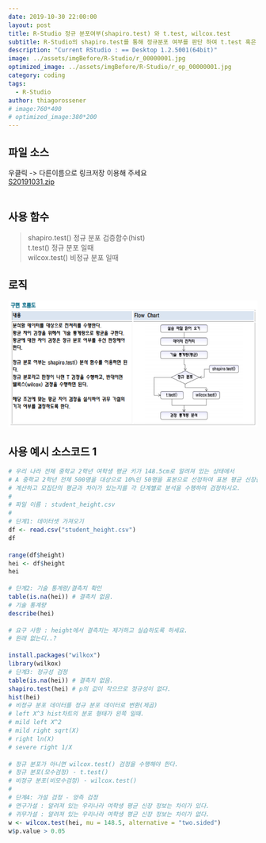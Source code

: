 ```yaml
---
date: 2019-10-30 22:00:00
layout: post
title: R-Studio 정규 분포여부(shapiro.test) 와 t.test, wilcox.test
subtitle: R-Studio의 shapiro.test를 통해 정규분포 여부를 판단 하여 t.test 혹은 wilcox.test로 귀무가설 검증하기.
description: "Current RStudio : == Desktop 1.2.5001(64bit)"
image: ../assets/imgBefore/R-Studio/r_00000001.jpg
optimized_image: ../assets/imgBefore/R-Studio/r_op_00000001.jpg
category: coding
tags:
  - R-Studio
author: thiagorossener
# image:760*400
# optimized_image:380*200
---
```

<!-- 
# R-Studio 도 함수를 만들 수 있다.
> plyr 를 이용하여 merge와 join을 사용하자!<br>
> 파이프라인 함수 를 사용하기 위해 dplyr 로 필요합니다.<br>
> 패키지 로드순서는 plyr -> dplyr 순서로 로드 해주시기 바랍니다. -->

## 파일 소스
우클릭 -> 다른이름으로 링크저장 이용해 주세요<br>
<a href="../assets/sources/S20191031.zip" class="btn btn-lg btn-outline">
S20191031.zip
</a><br>
<br>

## 사용 함수
> shapiro.test() 정규 분포 검증함수(hist)<br>
> t.test() 정규 분포 일때<br>
> wilcox.test() 비정규 분포 일때<br>

## 로직
![로직](../assets/sources/shapiroLogic.PNG "정규 분포 로직")

## 사용 예시 소스코드 1
```r
# 우리 나라 전체 중학교 2학년 여학생 평균 키가 148.5cm로 알려져 있는 상태에서 
# A 중학교 2학년 전체 500명을 대상으로 10%인 50명을 표본으로 선정하여 표본 평균 신장을
# 계산하고 모집단의 평균과 차이가 있는지를 각 단계별로 분석을 수행하여 검정하시오.
# 
# 파일 이름 : student_height.csv
# 
# 단계1: 데이터셋 가져오기
df <- read.csv("student_height.csv")
df

range(df$height)
hei <- df$height
hei

# 단계2: 기술 통계량/결측치 확인
table(is.na(hei)) # 결측치 없음.
# 기술 통계량
describe(hei)

# 요구 사항 : height에서 결측치는 제거하고 실습하도록 하세요.
# 원래 없는디..?

install.packages("wilkox")
library(wilkox)
# 단계3: 정규성 검정
table(is.na(hei)) # 결측치 없음.
shapiro.test(hei) # p의 값이 작으므로 정규성이 없다.
hist(hei)
# 비정규 분포 데이터를 정규 분포 데이터로 변환(제곱)
# left X^3 hist차트의 분포 형태가 왼쪽 일때.
# mild left X^2 
# mild right sqrt(X) 
# right ln(X) 
# severe right 1/X 

# 정규 분포가 아니면 wilcox.test() 검정을 수행해야 한다.
# 정규 분포(모수검정) - t.test()
# 비정규 분포(비모수검정) - wilcox.test()
# 
# 단계4: 가설 검정 - 양측 검정
# 연구가설 : 알려져 있는 우리나라 여학생 평균 신장 정보는 차이가 있다.
# 귀무가설 : 알려져 있는 우리나라 여학생 평균 신장 정보는 차이가 없다.
w <- wilcox.test(hei, mu = 148.5, alternative = "two.sided")
w$p.value > 0.05
```
